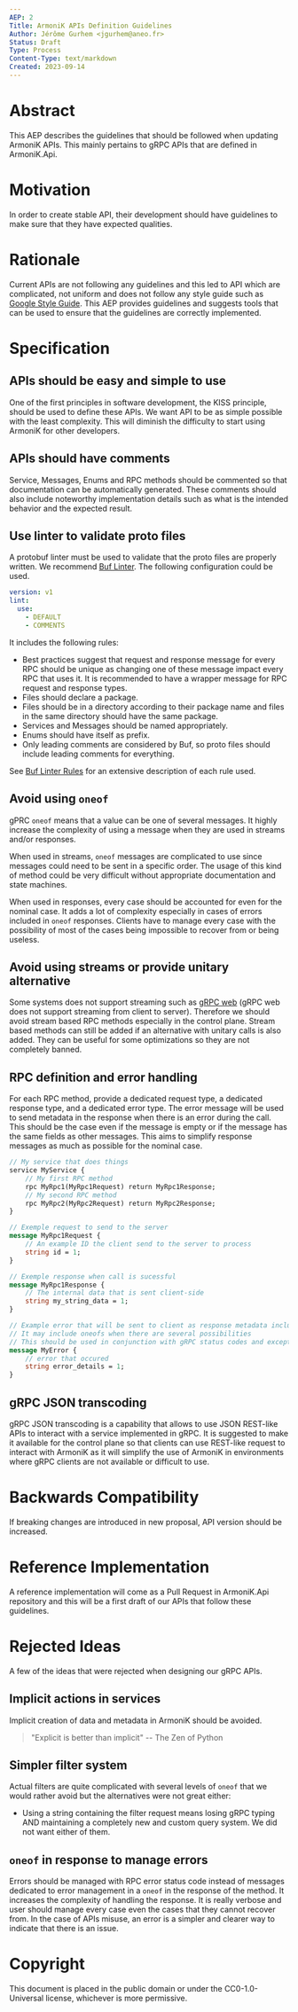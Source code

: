 ```yaml
---
AEP: 2
Title: ArmoniK APIs Definition Guidelines
Author: Jérôme Gurhem <jgurhem@aneo.fr>
Status: Draft
Type: Process
Content-Type: text/markdown
Created: 2023-09-14
---
```



# Abstract

This AEP describes the guidelines that should be followed when updating ArmoniK APIs.
This mainly pertains to gRPC APIs that are defined in ArmoniK.Api.

# Motivation

In order to create stable API, their development should have guidelines to make sure that they have expected qualities.

# Rationale

Current APIs are not following any guidelines and this led to API which are complicated, not uniform and does not follow any style guide such as [Google Style Guide](https://protobuf.dev/programming-guides/style/).
This AEP provides guidelines and suggests tools that can be used to ensure that the guidelines are correctly implemented.

# Specification

## APIs should be easy and simple to use

One of the first principles in software development, the KISS principle, should be used to define these APIs. We want API to be as simple possible with the least complexity. This will diminish the difficulty to start using ArmoniK for other developers.

## APIs should have comments

Service, Messages, Enums and RPC methods should be commented so that documentation can be automatically generated.
These comments should also include noteworthy implementation details such as what is the intended behavior and the expected result.

## Use linter to validate proto files

A protobuf linter must be used to validate that the proto files are properly written. We recommend  [Buf Linter](https://buf.build/docs/lint/overview).
The following configuration could be used.

```yaml
version: v1
lint:
  use:
    - DEFAULT
    - COMMENTS
```

It includes the following rules:

- Best practices suggest that request and response message for every RPC should be unique as changing one of these message impact every RPC that uses it.
It is recommended to have a wrapper message for RPC request and response types.
- Files should declare a package.
- Files should be in a directory according to their package name and files in the same directory should have the same package.
- Services and Messages should be named appropriately.
- Enums should have itself as prefix.
- Only leading comments are considered by Buf, so proto files should include leading comments for everything.

See [Buf Linter Rules](https://buf.build/docs/lint/rules) for an extensive description of each rule used.

## Avoid using `oneof`

gPRC `oneof` means that a value can be one of several messages.
It highly increase the complexity of using a message when they are used in streams and/or responses.

When used in streams, `oneof` messages are complicated to use since messages could need to be sent in a specific order.
The usage of this kind of method could be very difficult without appropriate documentation and state machines.

When used in responses, every case should be accounted for even for the nominal case.
It adds a lot of complexity especially in cases of errors included in `oneof` responses.
Clients have to manage every case with the possibility of most of the cases being impossible to recover from or being useless.

## Avoid using streams or provide unitary alternative

Some systems does not support streaming such as [gRPC web](https://github.com/grpc/grpc-web) (gRPC web does not support streaming from client to server).
Therefore we should avoid stream based RPC methods especially in the control plane.
Stream based methods can still be added if an alternative with unitary calls is also added.
They can be useful for some optimizations so they are not completely banned.

## RPC definition and error handling

For each RPC method, provide a dedicated request type, a dedicated response type, and a dedicated error type.
The error message will be used to send metadata in the response when there is an error during the call.
This should be the case even if the message is empty or if the message has the same fields as other messages.
This aims to simplify response messages as much as possible for the nominal case.

```proto
// My service that does things
service MyService {
    // My first RPC method
    rpc MyRpc1(MyRpc1Request) return MyRpc1Response;
    // My second RPC method
    rpc MyRpc2(MyRpc2Request) return MyRpc2Response;
}

// Exemple request to send to the server
message MyRpc1Request {
    // An example ID the client send to the server to process
    string id = 1;
}

// Exemple response when call is sucessful
message MyRpc1Response {
    // The internal data that is sent client-side
    string my_string_data = 1;
}

// Example error that will be sent to client as response metadata included in the rpc error
// It may include oneofs when there are several possibilities
// This should be used in conjunction with gRPC status codes and exceptions
message MyError {
    // error that occured
    string error_details = 1;
}
```

## gRPC JSON transcoding

gRPC JSON transcoding is a capability that allows to use JSON REST-like APIs to interact with a service implemented in gRPC.
It is suggested to make it available for the control plane so that clients can use REST-like request to interact with ArmoniK as it will simplify the use of ArmoniK in environments where gRPC clients are not available or difficult to use.

# Backwards Compatibility

If breaking changes are introduced in new proposal, API version should be increased.

# Reference Implementation

<!-- @case-police-ignore Api -->
A reference implementation will come as a Pull Request in ArmoniK.Api repository and this will be a first draft of our APIs that follow these guidelines.

# Rejected Ideas

A few of the ideas that were rejected when designing our gRPC APIs.

## Implicit actions in services

Implicit creation of data and metadata in ArmoniK should be avoided.

> "Explicit is better than implicit" -- The Zen of Python

## Simpler filter system

Actual filters are quite complicated with several levels of `oneof` that we would rather avoid but the alternatives were not great either:

- Using a string containing the filter request means losing gRPC typing AND maintaining a completely new and custom query system.
We did not want either of them.

## `oneof` in response to manage errors

Errors should be managed with RPC error status code instead of messages dedicated to error management in a `oneof` in the response of the method.
It increases the complexity of handling the response.
It is really verbose and user should manage every case even the cases that they cannot recover from.
In the case of APIs misuse, an error is a simpler and clearer way to indicate that there is an issue.

# Copyright

This document is placed in the public domain or under the CC0-1.0-Universal license, whichever is more permissive.
